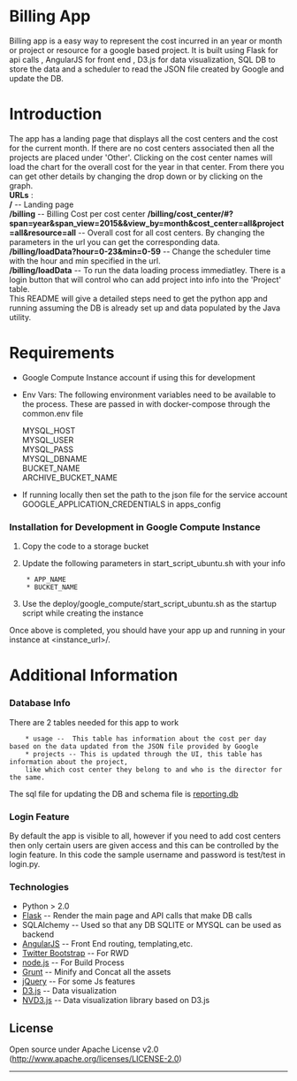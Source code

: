 # Billing App

Billing app is a easy way to represent the cost incurred in an year or month or project or resource for a google based project.
It is built using Flask for api calls , AngularJS for front end , D3.js for data visualization, SQL DB to store the data and a scheduler to read the JSON file created by Google and update the DB.    


# Introduction
The app has a landing page that displays all the cost centers and the cost for the current month. If there are no
cost centers associated then all the projects are placed under 'Other'. Clicking on the cost center names will load
the chart for the overall cost for the year in that center. From there you can get other details by changing the drop
down or by clicking on the graph.  
**URLs**  :  
   **/** -- Landing page  
   **/billing** -- Billing Cost per cost center
   **/billing/cost_center/#?span=year&span_view=2015&&view_by=month&cost_center=all&project=all&resource=all** -- Overall cost for all cost centers.
   By changing the parameters in the url you can get the corresponding data.  
    **/billing/loadData?hour=0-23&min=0-59** -- Change the scheduler time with the hour and min specified in the url.   
    **/billing/loadData** -- To run the data loading process immediatley.
   There is a login button that will control who can add project into info into the 'Project' table.    
This README will give a detailed steps need to get the python app and running assuming the DB is already set up and data populated by the Java utility.  


# Requirements
* Google Compute Instance account if using this for development

* Env Vars: The following environment variables need to be available to the process. These are passed in with docker-compose through the common.env file 

  MYSQL_HOST  
  MYSQL_USER  
  MYSQL_PASS  
  MYSQL_DBNAME  
  BUCKET_NAME    
  ARCHIVE_BUCKET_NAME

* If running locally then set the path to the json file for the service account
  GOOGLE_APPLICATION_CREDENTIALS in apps_config

  
### Installation for Development in Google Compute Instance

1. Copy the code to a storage bucket
2. Update the following parameters in start_script_ubuntu.sh  with your info

        * APP_NAME
        * BUCKET_NAME
3. Use the deploy/google_compute/start_script_ubuntu.sh as the startup script while creating the instance

Once above is completed, you should have your app up and running in your instance at <instance_url>/.


# Additional Information
### Database Info
There are 2 tables needed for this app to work

        * usage --  This table has information about the cost per day based on the data updated from the JSON file provided by Google
        * projects -- This is updated through the UI, this table has information about the project,   
        like which cost center they belong to and who is the director for the same.

The sql file for updating the DB and schema file is [reporting.db]

### Login Feature
By default the app is visible to all, however if you need to add cost centers then only certain users are
 given access and this can be controlled by the login feature. In this code the sample username and password is test/test in login.py.  

### Technologies

* Python > 2.0
* [Flask] -- Render the main page and API calls that make DB calls
* SQLAlchemy -- Used so that any DB SQLITE or MYSQL can be used as backend
* [AngularJS] -- Front End routing, templating,etc.
* [Twitter Bootstrap] -- For RWD
* [node.js] --  For Build Process
* [Grunt] -- Minify and Concat all the assets
* [jQuery] -- For some Js features
* [D3.js] -- Data visualization
* [NVD3.js] -- Data visualization library based on D3.js


License
----

Open source under Apache License v2.0 (http://www.apache.org/licenses/LICENSE-2.0)

---

   [Billing App Flask Repo]: <https://github.homedepot.com/Homedepot/GoogleBillingDashboard/tree/master/web/billing-app>
   [Java Utility Repo]:<https://github.homedepot.com/Homedepot/GoogleBillingDashboard/tree/master/gcbillanalyzer>
   [node.js]: <http://nodejs.org>
   [Twitter Bootstrap]: <http://twitter.github.com/bootstrap/>
   [jQuery]: <http://jquery.com>
   [AngularJS]: <http://angularjs.org>
   [Grunt]: <http://gruntjs.com>
   [D3.js]: <http://d3js.org>
   [NVD3.js]:  <http://nvd3.org/>
   [Flask]: <flask.pocoo.org>
   [reporting.db]: <https://github.homedepot.com/Homedepot/GoogleBillingDashboard/blob/master/web/billing-app/reporting.db>
